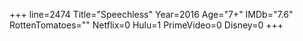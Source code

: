 +++
line=2474
Title="Speechless"
Year=2016
Age="7+"
IMDb="7.6"
RottenTomatoes=""
Netflix=0
Hulu=1
PrimeVideo=0
Disney=0
+++

